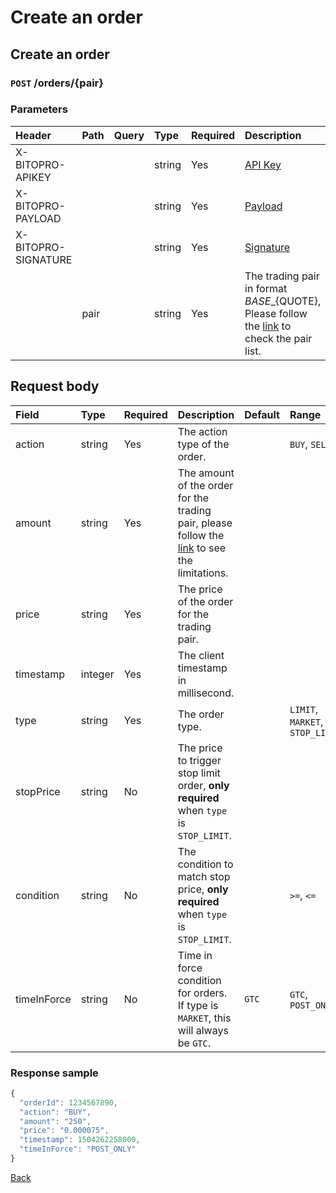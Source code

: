 # Create an order

## Create an order

### `POST` /orders/{pair}

### Parameters

| Header | Path | Query | Type | Required | Description | Default | Range | Example |
| :--- | :--- | :--- | :--- | :--- | :--- | :--- | :--- | :--- |
| X-BITOPRO-APIKEY |  |  | string | Yes | [API Key](../authentication.md#api-key) |  |  |  |
| X-BITOPRO-PAYLOAD |  |  | string | Yes | [Payload](../authentication.md#payload) |  |  |  |
| X-BITOPRO-SIGNATURE |  |  | string | Yes | [Signature](../authentication.md#signature) |  |  |  |
|  | pair |  | string | Yes | The trading pair in format ${BASE}\_${QUOTE}, Please follow the [link](https://www.bitopro.com/fees) to check the pair list. |  |  | bito\_eth |

## Request body

| Field | Type | Required | Description | Default | Range | Example |
| :--- | :--- | :--- | :--- | :--- | :--- | :--- |
| action | string | Yes | The action type of the order. | | `BUY`, `SELL` | SELL |
| amount | string | Yes | The amount of the order for the trading pair, please follow the [link](https://www.bitopro.com/fees) to see the limitations. | | | 123.25 |
| price | string | Yes | The price of the order for the trading pair. | | | btc_twd |
| timestamp | integer | Yes | The client timestamp in millisecond. | | | 1504262258000 |
| type | string | Yes | The order type. | | `LIMIT`, `MARKET`, `STOP_LIMIT` | MARKET |
| stopPrice | string | No | The price to trigger stop limit order, **only required** when `type` is `STOP_LIMIT`. | | | 3564.2563 |
| condition | string | No | The condition to match stop price, **only required** when `type` is `STOP_LIMIT`. | | `>=`, `<=` | <= |
| timeInForce | string | No | Time in force condition for orders. If type is `MARKET`, this will always be `GTC`. | `GTC` | `GTC`, `POST_ONLY` | POST_ONLY |

### Response sample

```javascript
{
  "orderId": 1234567890,
  "action": "BUY",
  "amount": "250",
  "price": "0.000075",
  "timestamp": 1504262258000,
  "timeInForce": "POST_ONLY"
}
```

[Back](../rest.md)

